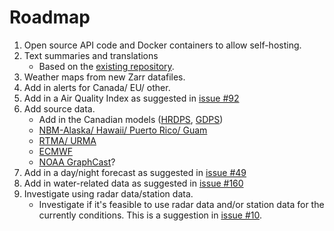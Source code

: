 # Roadmap
1. Open source API code and Docker containers to allow self-hosting.
2. Text summaries and translations
	* Based on the [existing repository](https://github.com/alexander0042/translations).
3. Weather maps from new Zarr datafiles.
4. Add in alerts for Canada/ EU/ other.
5. Add in a Air Quality Index as suggested in [issue #92](https://github.com/Pirate-Weather/pirateweather/issues/92)
6. Add source data.
	* Add in the Canadian models ([HRDPS](https://herbie.readthedocs.io/en/stable/gallery/eccc_models/hrdps.html), [GDPS](https://herbie.readthedocs.io/en/stable/gallery/eccc_models/gdps.html))
	* [NBM-Alaska/ Hawaii/ Puerto Rico/ Guam](https://herbie.readthedocs.io/en/stable/gallery/noaa_models/nbm.html)
	* [RTMA/ URMA](https://herbie.readthedocs.io/en/stable/gallery/noaa_models/rtma-urma.html)
	* [ECMWF](https://herbie.readthedocs.io/en/stable/gallery/ecmwf_models/ecmwf.html)
	* [NOAA GraphCast](https://herbie.readthedocs.io/en/stable/gallery/noaa_models/gfs.html#GFS-GraphCast)?
7. Add in a day/night forecast as suggested in [issue #49](https://github.com/Pirate-Weather/pirateweather/issues/49)
8. Add in water-related data as suggested in [issue #160](https://github.com/Pirate-Weather/pirateweather/issues/160)
9. Investigate using radar data/station data.
    *  Investigate if it's feasible to use radar data and/or station data for the currently conditions. This is a suggestion in [issue #10](https://github.com/alexander0042/pirateweather/issues/10).
